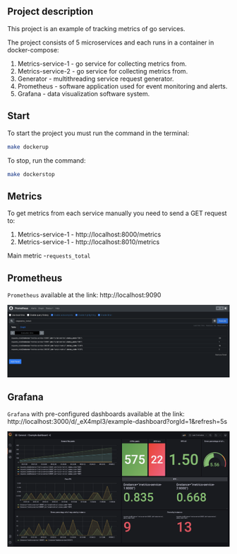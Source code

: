 ## Project description
This project is an example of tracking metrics of go services.

The project consists of 5 microservices and each runs in a container in docker-compose:
1. Metrics-service-1 - go service for collecting metrics from.
2. Metrics-service-2 - go service for collecting metrics from.
3. Generator - multithreading service request generator.
4. Prometheus - software application used for event monitoring and alerts.
5. Grafana - data visualization software system.

## Start
To start the project you must run the command in the terminal:
```bash
make dockerup
```

To stop, run the command:
```bash
make dockerstop
```

## Metrics
To get metrics from each service manually you need to send a GET request to:
1. Metrics-service-1 - http://localhost:8000/metrics
2. Metrics-service-1 - http://localhost:8010/metrics

Main metric -`requests_total`

## Prometheus
`Prometheus` available at the link: http://localhost:9090
<p align="left">
    <img src="assets/prometheus.png" width="700">
</p>

## Grafana
`Grafana` with pre-configured dashboards available at the link: http://localhost:3000/d/_eX4mpl3/example-dashboard?orgId=1&refresh=5s
<p align="left">
    <img src="assets/grafana.png" width="700">
</p>